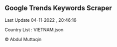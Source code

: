 

## Google Trends Keywords Scraper 
 
Last Update 04-11-2022 , 20:46:16

Country List :
VIETNAM.json



© Abdul Muttaqin 
